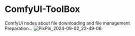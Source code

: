 # ComfyUI-ToolBox
ComfyUI nodes about file downloading and file management  
Preparation...
![PixPin_2024-09-02_22-49-06](https://github.com/user-attachments/assets/7ed1f468-b126-43f3-b847-e74439a35e5b)

